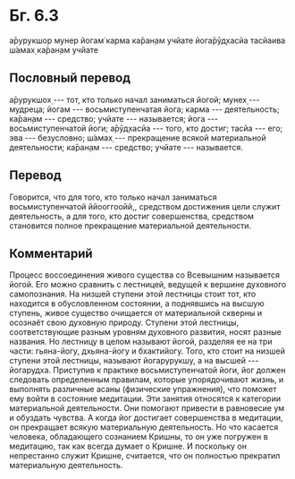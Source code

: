 # Бг. 6.3

а̄рурукшор мунер йогам̇ карма ка̄ран̣ам учйате йога̄рӯд̣хасйа тасйаива ш́амах̣
ка̄ран̣ам учйате

## Пословный перевод

а̄рурукшох̣ --- тот, кто только начал заниматься йогой; мунех̣ --- мудреца;
йогам --- восьмиступенчатая йога; карма --- деятельность; ка̄ран̣ам ---
средство; учйате --- называется; йога --- восьмиступенчатой йоги;
а̄рӯд̣хасйа --- того, кто достиг; тасйа --- его; эва --- безусловно; ш́амах̣
--- прекращение всякой материальной деятельности; ка̄ран̣ам --- средство;
учйате --- называется.

## Перевод

Говорится, что для того, кто только начал заниматься восьмиступенчатой
ййооггоойй,, средством достижения цели служит деятельность, а для того,
кто достиг совершенства, средством становится полное прекращение
материальной деятельности.

## Комментарий

Процесс воссоединения живого существа со Всевышним называется йогой. Его
можно сравнить с лестницей, ведущей к вершине духовного самопознания. На
низшей ступени этой лестницы стоит тот, кто находится в обусловленном
состоянии, а поднявшись на высшую ступень, живое существо очищается от
материальной скверны и осознаёт свою духовную природу. Ступени этой
лестницы, соответствующие разным уровням духовного развития, носят
разные названия. Но лестницу в целом называют йогой, разделяя ее на три
части: гьяна-йогу, дхьяна-йогу и бхактийогу. Того, кто стоит на низшей
ступени этой лестницы, называют йогарурукшу, а на высшей --- йогарудха.
Приступив к практике восьмиступенчатой йоги, йог должен следовать
определенным правилам, которые упорядочивают жизнь, и выполнять
различные асаны (физические упражнения), что поможет ему войти в
состояние медитации. Эти занятия относятся к категории материальной
деятельности. Они помогают привести в равновесие ум и обуздать чувства.
А когда йог достигает совершенства в медитации, он прекращает всякую
материальную деятельность. Но что касается человека, обладающего
сознанием Кришны, то он уже погружен в медитацию, так как всегда думает
о Кришне. И поскольку он непрестанно служит Кришне, считается, что он
полностью прекратил материальную деятельность.
